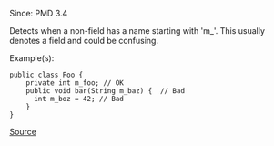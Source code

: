 Since: PMD 3.4

Detects when a non-field has a name starting with 'm_'.  This usually denotes a field and could be confusing.

Example(s):
```
public class Foo {
    private int m_foo; // OK
    public void bar(String m_baz) {  // Bad
      int m_boz = 42; // Bad
    }
}
```

[Source](https://pmd.github.io/pmd-5.6.1/pmd-java/rules/java/naming.html#MisleadingVariableName)
